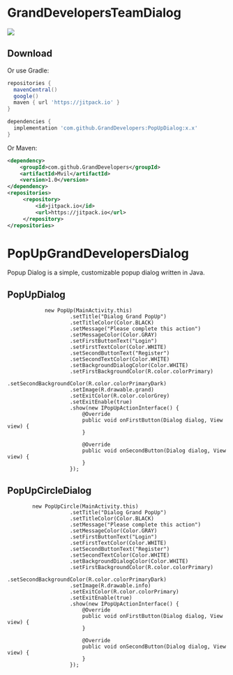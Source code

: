 # GrandDevelopersTeamDialog
[![](https://jitpack.io/v/GrandDevelopers/PopUpDialog/1.0)](https://jitpack.io/#GrandDevelopers/PopUpDialog/1.0)

Download
--------

Or use Gradle:

```gradle
repositories {
  mavenCentral()
  google()
  maven { url 'https://jitpack.io' }
}

dependencies {
  implementation 'com.github.GrandDevelopers:PopUpDialog:x.x'
}
```

Or Maven:

```xml
<dependency>
    <groupId>com.github.GrandDevelopers</groupId>
    <artifactId>Mvil</artifactId>
    <version>1.0</version>
</dependency>
<repositories>
     <repository>
         <id>jitpack.io</id>
         <url>https://jitpack.io</url>
     </repository>
</repositories>
```


# PopUpGrandDevelopersDialog
Popup Dialog is a simple, customizable popup dialog written in Java.


## PopUpDialog
                new PopUp(MainActivity.this)
                        .setTitle("Dialog Grand PopUp")
                        .setTitleColor(Color.BLACK)
                        .setMessage("Please complete this action")
                        .setMessageColor(Color.GRAY)
                        .setFirstButtonText("Login")
                        .setFirstTextColor(Color.WHITE)
                        .setSecondButtonText("Register")
                        .setSecondTextColor(Color.WHITE)
                        .setBackgroundDialogColor(Color.WHITE)
                        .setFirstBackgroundColor(R.color.colorPrimary)
                        .setSecondBackgroundColor(R.color.colorPrimaryDark)
                        .setImage(R.drawable.grand)
                        .setExitColor(R.color.colorGrey)
                        .setExitEnable(true)
                        .show(new IPopUpActionInterface() {
                            @Override
                            public void onFirstButton(Dialog dialog, View view) {
                            }

                            @Override
                            public void onSecondButton(Dialog dialog, View view) {
                            }
                        });
                        
                        
## PopUpCircleDialog

            new PopUpCircle(MainActivity.this)
                        .setTitle("Dialog Grand PopUp")
                        .setTitleColor(Color.BLACK)
                        .setMessage("Please complete this action")
                        .setMessageColor(Color.GRAY)
                        .setFirstButtonText("Login")
                        .setFirstTextColor(Color.WHITE)
                        .setSecondButtonText("Register")
                        .setSecondTextColor(Color.WHITE)
                        .setBackgroundDialogColor(Color.WHITE)
                        .setFirstBackgroundColor(R.color.colorPrimary)
                        .setSecondBackgroundColor(R.color.colorPrimaryDark)
                        .setImage(R.drawable.info)
                        .setExitColor(R.color.colorPrimary)
                        .setExitEnable(true)
                        .show(new IPopUpActionInterface() {
                            @Override
                            public void onFirstButton(Dialog dialog, View view) {
                            }

                            @Override
                            public void onSecondButton(Dialog dialog, View view) {
                            }
                        });


